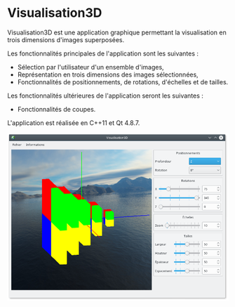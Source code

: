 # Visualisation3D

Visualisation3D est une application graphique permettant la visualisation en trois dimensions d'images superposées.

Les fonctionnalités principales de l'application sont les suivantes :

 - Sélection par l'utilisateur d'un ensemble d'images,
 - Représentation en trois dimensions des images sélectionnées,
 - Fonctionnalités de positionnements, de rotations, d'échelles et de tailles.

Les fonctionnalités ultérieures de l'application seront les suivantes :

 - Fonctionnalités de coupes.

L'application est réalisée en C++11 et Qt 4.8.7.

![](./documentation/Visualisation3D.png "Visualisation3D")
